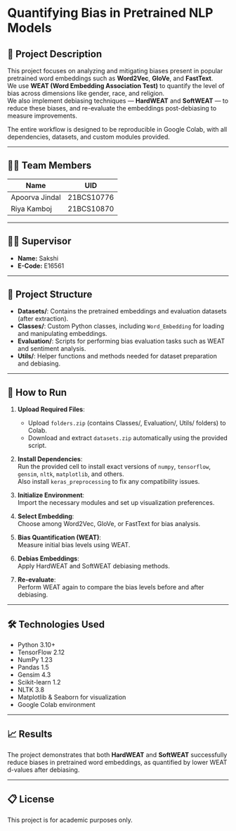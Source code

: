 # Quantifying Bias in Pretrained NLP Models

## 📜 Project Description
This project focuses on analyzing and mitigating biases present in popular pretrained word embeddings such as **Word2Vec**, **GloVe**, and **FastText**.  
We use **WEAT (Word Embedding Association Test)** to quantify the level of bias across dimensions like gender, race, and religion.  
We also implement debiasing techniques — **HardWEAT** and **SoftWEAT** — to reduce these biases, and re-evaluate the embeddings post-debiasing to measure improvements.

The entire workflow is designed to be reproducible in Google Colab, with all dependencies, datasets, and custom modules provided.

---

## 👩‍💻 Team Members
| Name            | UID          |
|-----------------|--------------|
| Apoorva Jindal  | 21BCS10776    |
| Riya Kamboj     | 21BCS10870    |

---

## 👨‍🏫 Supervisor
- **Name:** Sakshi  
- **E-Code:** E16561

---

## 📂 Project Structure
- **Datasets/**: Contains the pretrained embeddings and evaluation datasets (after extraction).
- **Classes/**: Custom Python classes, including `Word_Embedding` for loading and manipulating embeddings.
- **Evaluation/**: Scripts for performing bias evaluation tasks such as WEAT and sentiment analysis.
- **Utils/**: Helper functions and methods needed for dataset preparation and debiasing.

---

## 🚀 How to Run
1. **Upload Required Files**:  
   - Upload `folders.zip` (contains Classes/, Evaluation/, Utils/ folders) to Colab.
   - Download and extract `datasets.zip` automatically using the provided script.

2. **Install Dependencies**:  
   Run the provided cell to install exact versions of `numpy`, `tensorflow`, `gensim`, `nltk`, `matplotlib`, and others.  
   Also install `keras_preprocessing` to fix any compatibility issues.

3. **Initialize Environment**:  
   Import the necessary modules and set up visualization preferences.

4. **Select Embedding**:  
   Choose among Word2Vec, GloVe, or FastText for bias analysis.

5. **Bias Quantification (WEAT)**:  
   Measure initial bias levels using WEAT.

6. **Debias Embeddings**:  
   Apply HardWEAT and SoftWEAT debiasing methods.

7. **Re-evaluate**:  
   Perform WEAT again to compare the bias levels before and after debiasing.

---

## 🛠 Technologies Used
- Python 3.10+
- TensorFlow 2.12
- NumPy 1.23
- Pandas 1.5
- Gensim 4.3
- Scikit-learn 1.2
- NLTK 3.8
- Matplotlib & Seaborn for visualization
- Google Colab environment

---

## 📈 Results
The project demonstrates that both **HardWEAT** and **SoftWEAT** successfully reduce biases in pretrained word embeddings, as quantified by lower WEAT d-values after debiasing.

---

## 📋 License
This project is for academic purposes only.
